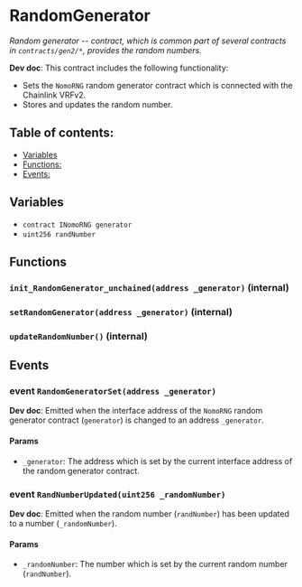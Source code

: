 # RandomGenerator
*Random generator -- contract, which is common part of several contracts in `contracts/gen2/*`, provides the
random numbers.*

**Dev doc**: This contract includes the following functionality:
 - Sets the `NomoRNG` random generator contract which is connected with the Chainlink VRFv2.
 - Stores and updates the random number.

## Table of contents:
- [Variables](#variables)
- [Functions:](#functions)
- [Events:](#events)

## Variables <a name="variables"></a>
- `contract INomoRNG generator`
- `uint256 randNumber`

## Functions <a name="functions"></a>

### `init_RandomGenerator_unchained(address _generator)` (internal) <a name="randomgenerator-init_randomgenerator_unchained-address-"></a>


### `setRandomGenerator(address _generator)` (internal) <a name="randomgenerator-setrandomgenerator-address-"></a>


### `updateRandomNumber()` (internal) <a name="randomgenerator-updaterandomnumber--"></a>

## Events <a name="events"></a>
### event `RandomGeneratorSet(address _generator)` <a name="randomgenerator-randomgeneratorset-address-"></a>

**Dev doc**: Emitted when the interface address of the `NomoRNG` random generator contract (`generator`) is changed to an
address `_generator`.



#### Params
 - `_generator`: The address which is set by the current interface address of the random generator contract.

### event `RandNumberUpdated(uint256 _randomNumber)` <a name="randomgenerator-randnumberupdated-uint256-"></a>

**Dev doc**: Emitted when the random number (`randNumber`) has been updated to a number (`_randomNumber`).



#### Params
 - `_randomNumber`: The number which is set by the current random number (`randNumber`).

